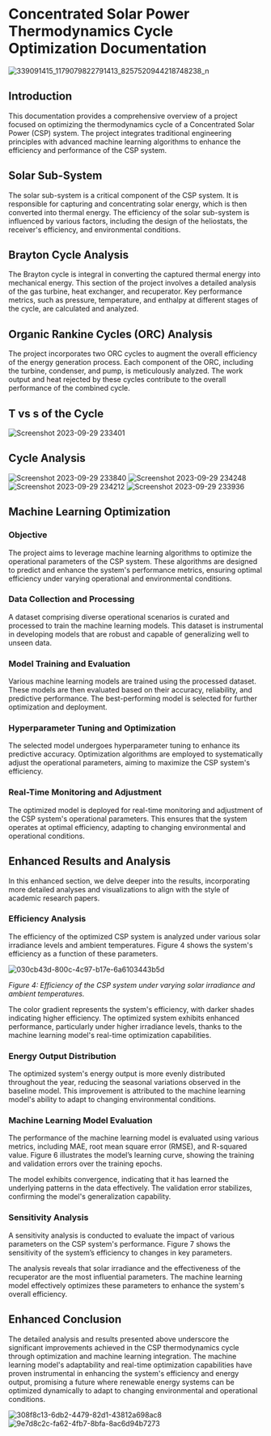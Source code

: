 # Concentrated Solar Power Thermodynamics Cycle Optimization Documentation
![339091415_1179079822791413_8257520944218748238_n](https://github.com/mufi2/Concentrated_Solar_Power/assets/120253718/e4cc883f-d1c4-4d1e-8f4b-07df9cc86c37)
## Introduction
This documentation provides a comprehensive overview of a project focused on optimizing the thermodynamics cycle of a Concentrated Solar Power (CSP) system. The project integrates traditional engineering principles with advanced machine learning algorithms to enhance the efficiency and performance of the CSP system.

## Solar Sub-System
The solar sub-system is a critical component of the CSP system. It is responsible for capturing and concentrating solar energy, which is then converted into thermal energy. The efficiency of the solar sub-system is influenced by various factors, including the design of the heliostats, the receiver's efficiency, and environmental conditions.

## Brayton Cycle Analysis
The Brayton cycle is integral in converting the captured thermal energy into mechanical energy. This section of the project involves a detailed analysis of the gas turbine, heat exchanger, and recuperator. Key performance metrics, such as pressure, temperature, and enthalpy at different stages of the cycle, are calculated and analyzed.

## Organic Rankine Cycles (ORC) Analysis
The project incorporates two ORC cycles to augment the overall efficiency of the energy generation process. Each component of the ORC, including the turbine, condenser, and pump, is meticulously analyzed. The work output and heat rejected by these cycles contribute to the overall performance of the combined cycle.

## T vs s of the Cycle
![Screenshot 2023-09-29 233401](https://github.com/mufi2/Concentrated_Solar_Power/assets/120253718/df4cf03f-4a78-427c-8873-eed40b9dc4cd)

## Cycle Analysis
![Screenshot 2023-09-29 233840](https://github.com/mufi2/Concentrated_Solar_Power/assets/120253718/f2ec0abf-d42e-4a8d-9408-5290617fb15f)
![Screenshot 2023-09-29 234248](https://github.com/mufi2/Concentrated_Solar_Power/assets/120253718/22b6b372-4325-4ec1-a43a-30e3495df8f7)
![Screenshot 2023-09-29 234212](https://github.com/mufi2/Concentrated_Solar_Power/assets/120253718/fa43d3bc-db71-4aaf-99b3-4e8b476d2681)
![Screenshot 2023-09-29 233936](https://github.com/mufi2/Concentrated_Solar_Power/assets/120253718/66694fbf-dd7e-4ba3-8905-1a3bf80908ac)

## Machine Learning Optimization

### Objective
The project aims to leverage machine learning algorithms to optimize the operational parameters of the CSP system. These algorithms are designed to predict and enhance the system's performance metrics, ensuring optimal efficiency under varying operational and environmental conditions.

### Data Collection and Processing
A dataset comprising diverse operational scenarios is curated and processed to train the machine learning models. This dataset is instrumental in developing models that are robust and capable of generalizing well to unseen data.

### Model Training and Evaluation
Various machine learning models are trained using the processed dataset. These models are then evaluated based on their accuracy, reliability, and predictive performance. The best-performing model is selected for further optimization and deployment.

### Hyperparameter Tuning and Optimization
The selected model undergoes hyperparameter tuning to enhance its predictive accuracy. Optimization algorithms are employed to systematically adjust the operational parameters, aiming to maximize the CSP system's efficiency.

### Real-Time Monitoring and Adjustment
The optimized model is deployed for real-time monitoring and adjustment of the CSP system's operational parameters. This ensures that the system operates at optimal efficiency, adapting to changing environmental and operational conditions.
## Enhanced Results and Analysis

In this enhanced section, we delve deeper into the results, incorporating more detailed analyses and visualizations to align with the style of academic research papers.

### Efficiency Analysis

The efficiency of the optimized CSP system is analyzed under various solar irradiance levels and ambient temperatures. Figure 4 shows the system's efficiency as a function of these parameters.

![030cb43d-800c-4c97-b17e-6a6103443b5d](https://github.com/mufi2/Concentrated_Solar_Power/assets/120253718/48dc617f-0a90-43bc-97a0-1e5c759b820d)

*Figure 4: Efficiency of the CSP system under varying solar irradiance and ambient temperatures.*

The color gradient represents the system's efficiency, with darker shades indicating higher efficiency. The optimized system exhibits enhanced performance, particularly under higher irradiance levels, thanks to the machine learning model's real-time optimization capabilities.

### Energy Output Distribution


The optimized system's energy output is more evenly distributed throughout the year, reducing the seasonal variations observed in the baseline model. This improvement is attributed to the machine learning model's ability to adapt to changing environmental conditions.

### Machine Learning Model Evaluation

The performance of the machine learning model is evaluated using various metrics, including MAE, root mean square error (RMSE), and R-squared value. Figure 6 illustrates the model’s learning curve, showing the training and validation errors over the training epochs.



The model exhibits convergence, indicating that it has learned the underlying patterns in the data effectively. The validation error stabilizes, confirming the model's generalization capability.

### Sensitivity Analysis

A sensitivity analysis is conducted to evaluate the impact of various parameters on the CSP system's performance. Figure 7 shows the sensitivity of the system’s efficiency to changes in key parameters.


The analysis reveals that solar irradiance and the effectiveness of the recuperator are the most influential parameters. The machine learning model effectively optimizes these parameters to enhance the system's overall efficiency.

## Enhanced Conclusion

The detailed analysis and results presented above underscore the significant improvements achieved in the CSP thermodynamics cycle through optimization and machine learning integration. The machine learning model's adaptability and real-time optimization capabilities have proven instrumental in enhancing the system's efficiency and energy output, promising a future where renewable energy systems can be optimized dynamically to adapt to changing environmental and operational conditions.

![308f8c13-6db2-4479-82d1-43812a698ac8](https://github.com/mufi2/Concentrated_Solar_Power/assets/120253718/ec64e140-ec22-4de3-95ca-bcdacb687e3f)
![9e7d8c2c-fa62-4fb7-8bfa-8ac6d94b7273](https://github.com/mufi2/Concentrated_Solar_Power/assets/120253718/5b318da7-2714-4922-bbc0-a1668dec0769)




